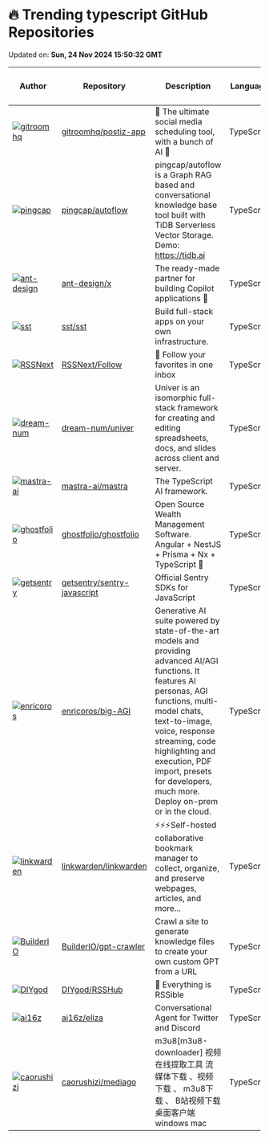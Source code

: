 # 🔥 Trending typescript GitHub Repositories

Updated on: **Sun, 24 Nov 2024 15:50:32 GMT**

| Author | Repository | Description | Language | ⭐ Total Stars | 🌟 Stars Today |
|--------|------------|-------------|----------|----------------|----------------|
| [![gitroomhq](https://avatars.githubusercontent.com/u/2025715?s=40&v=4)](https://github.com/gitroomhq) | [gitroomhq/postiz-app](https://github.com/gitroomhq/postiz-app) | 📨 The ultimate social media scheduling tool, with a bunch of AI 🤖 | TypeScript | 11115 | 294 |
| [![pingcap](https://avatars.githubusercontent.com/u/12960671?s=40&v=4)](https://github.com/pingcap) | [pingcap/autoflow](https://github.com/pingcap/autoflow) | pingcap/autoflow is a Graph RAG based and conversational knowledge base tool built with TiDB Serverless Vector Storage. Demo: https://tidb.ai | TypeScript | 1239 | 190 |
| [![ant-design](https://avatars.githubusercontent.com/u/5378891?s=40&v=4)](https://github.com/ant-design) | [ant-design/x](https://github.com/ant-design/x) | The ready-made partner for building Copilot applications 🤖 | TypeScript | 221 | 30 |
| [![sst](https://avatars.githubusercontent.com/u/826656?s=40&v=4)](https://github.com/sst) | [sst/sst](https://github.com/sst/sst) | Build full-stack apps on your own infrastructure. | TypeScript | 22112 | 28 |
| [![RSSNext](https://avatars.githubusercontent.com/u/41265413?s=40&v=4)](https://github.com/RSSNext) | [RSSNext/Follow](https://github.com/RSSNext/Follow) | 🧡 Follow your favorites in one inbox | TypeScript | 17879 | 396 |
| [![dream-num](https://avatars.githubusercontent.com/u/26371161?s=40&v=4)](https://github.com/dream-num) | [dream-num/univer](https://github.com/dream-num/univer) | Univer is an isomorphic full-stack framework for creating and editing spreadsheets, docs, and slides across client and server. | TypeScript | 7421 | 210 |
| [![mastra-ai](https://avatars.githubusercontent.com/u/32024147?s=40&v=4)](https://github.com/mastra-ai) | [mastra-ai/mastra](https://github.com/mastra-ai/mastra) | The TypeScript AI framework. | TypeScript | 656 | 97 |
| [![ghostfolio](https://avatars.githubusercontent.com/u/4159106?s=40&v=4)](https://github.com/ghostfolio) | [ghostfolio/ghostfolio](https://github.com/ghostfolio/ghostfolio) | Open Source Wealth Management Software. Angular + NestJS + Prisma + Nx + TypeScript 🤍 | TypeScript | 4549 | 6 |
| [![getsentry](https://avatars.githubusercontent.com/u/2411343?s=40&v=4)](https://github.com/getsentry) | [getsentry/sentry-javascript](https://github.com/getsentry/sentry-javascript) | Official Sentry SDKs for JavaScript | TypeScript | 8016 | 9 |
| [![enricoros](https://avatars.githubusercontent.com/u/32999?s=40&v=4)](https://github.com/enricoros) | [enricoros/big-AGI](https://github.com/enricoros/big-AGI) | Generative AI suite powered by state-of-the-art models and providing advanced AI/AGI functions. It features AI personas, AGI functions, multi-model chats, text-to-image, voice, response streaming, code highlighting and execution, PDF import, presets for developers, much more. Deploy on-prem or in the cloud. | TypeScript | 5573 | 40 |
| [![linkwarden](https://avatars.githubusercontent.com/u/93432314?s=40&v=4)](https://github.com/linkwarden) | [linkwarden/linkwarden](https://github.com/linkwarden/linkwarden) | ⚡️⚡️⚡️Self-hosted collaborative bookmark manager to collect, organize, and preserve webpages, articles, and more... | TypeScript | 8834 | 31 |
| [![BuilderIO](https://avatars.githubusercontent.com/u/844291?s=40&v=4)](https://github.com/BuilderIO) | [BuilderIO/gpt-crawler](https://github.com/BuilderIO/gpt-crawler) | Crawl a site to generate knowledge files to create your own custom GPT from a URL | TypeScript | 18908 | 14 |
| [![DIYgod](https://avatars.githubusercontent.com/in/15368?s=40&v=4)](https://github.com/DIYgod) | [DIYgod/RSSHub](https://github.com/DIYgod/RSSHub) | 🧡 Everything is RSSible | TypeScript | 33811 | 36 |
| [![ai16z](https://avatars.githubusercontent.com/u/18633264?s=40&v=4)](https://github.com/ai16z) | [ai16z/eliza](https://github.com/ai16z/eliza) | Conversational Agent for Twitter and Discord | TypeScript | 2043 | 81 |
| [![caorushizi](https://avatars.githubusercontent.com/u/19359849?s=40&v=4)](https://github.com/caorushizi) | [caorushizi/mediago](https://github.com/caorushizi/mediago) | m3u8[m3u8-downloader] 视频在线提取工具 流媒体下载 、视频下载 、 m3u8下载 、 B站视频下载 桌面客户端 windows mac | TypeScript | 4749 | 19 |

